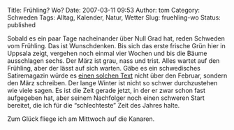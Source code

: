 Title: Frühling? Wo?
Date: 2007-03-11 09:53
Author: tom
Category: Schweden
Tags: Alltag, Kalender, Natur, Wetter
Slug: fruehling-wo
Status: published

Sobald es ein paar Tage nacheinander über Null Grad hat, reden Schweden
vom Frühling. Das ist Wunschdenken. Bis sich das erste frische Grün hier
in Uppsala zeigt, vergehen noch einmal vier Wochen und bis die Bäume
ausschlagen sechs. Der März ist grau, nass und trist. Alles wartet auf
den Frühling, aber der lässt auf sich warten. Gäbe es ein schwedisches
Satiremagazin würde es [einen solchen
Text](http://www.titanic-magazin.de/173.html) nicht über den Februar,
sondern den März schreiben. Der lange Winter ist nicht so schwer
durchzustehen wie viele sagen. Es ist die Zeit gerade jetzt, in der er
zwar schon fast aufgegeben hat, aber seinem Nachfolger noch einen
schweren Start bereitet, die ich für die “schlechteste” Zeit des Jahres
halte.

Zum Glück fliege ich am Mittwoch auf die Kanaren.

